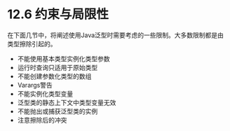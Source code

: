 # 12.6 约束与局限性

在下面几节中，将阐述使用Java泛型时需要考虑的一些限制。大多数限制都是由类型擦除引起的。

* 不能使用基本类型实例化类型参数
* 运行时查询只适用于原始类型
* 不能创建参数化类型的数组
* Varargs警告
* 不能实例化类型变量
* 泛型类的静态上下文中类型变量无效
* 不能抛出或捕获泛型类的实例
* 注意擦除后的冲突



